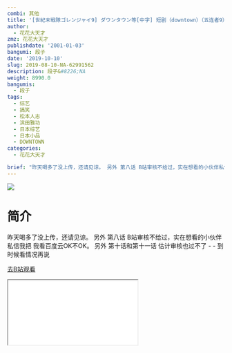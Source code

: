```yaml
---
combi: 其他
title: '[世紀末戦隊ゴレンジャイ9] ダウンタウン等[中字] 短剧（downtown）（五连者9）'
author:
  - 花花大天才
zmz: 花花大天才
publishdate: '2001-01-03'
bangumi: 段子
date: '2019-10-10'
slug: 2019-08-10-NA-62991562
description: 段子&#8226;NA
weight: 8990.0
bangumis:
  - 段子
tags:
  - 综艺
  - 搞笑
  - 松本人志
  - 滨田雅功
  - 日本综艺
  - 日本小品
  - DOWNTOWN
categories:
  - 花花大天才

brief: "昨天喝多了没上传，还请见谅。 另外 第八话 B站审核不给过，实在想看的小伙伴私信我把 我看百度云OK不OK。 另外 第十话和第十一话 估计审核也过不了 - - 到时候看情况再说"
---
```

![](https://raw.githubusercontent.com/tcgriffith/owaraisite/master/static/tmpimg/3b23ea5c515c1757510e4c5f22699ee319b7f8ce.jpg.480.jpg)
# 简介  
昨天喝多了没上传，还请见谅。
另外 第八话 B站审核不给过，实在想看的小伙伴私信我把 我看百度云OK不OK。
另外 第十话和第十一话 估计审核也过不了 - - 到时候看情况再说  

[去B站观看](https://www.bilibili.com/video/av62991562/)
<div class ="resp-container"><iframe class="testiframe" src="//player.bilibili.com/player.html?aid=62991562"", scrolling="no", allowfullscreen="true" > </iframe></div> 

